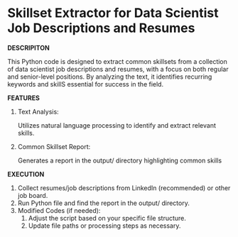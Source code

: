 # Skillset Extractor for Data Scientist Job Descriptions and Resumes

**DESCRIPITON**
   
   This Python code is designed to extract common skillsets from a collection of data scientist job descriptions and resumes, with a focus on both regular and senior-level positions. By analyzing the text, it identifies recurring keywords and skillS essential for success in the field.

**FEATURES**

   1. Text Analysis:
      
      Utilizes natural language processing to identify and extract relevant skills.

   2. Common Skillset Report:
      
      Generates a report in the output/ directory highlighting common skills

**EXECUTION**
   1. Collect resumes/job descriptions from LinkedIn (recommended) or other job board.
   2. Run Python file and find the report in the output/ directory.
   3. Modified Codes (if needed):
      1. Adjust the script based on your specific file structure.
      2. Update file paths or processing steps as necessary.
